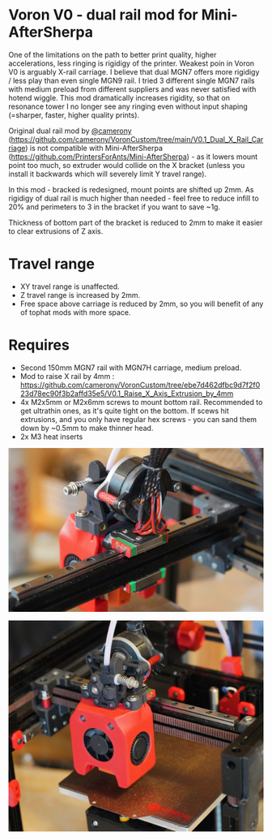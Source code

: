 # Voron V0 - dual rail mod for Mini-AfterSherpa
One of the limitations on the path to better print quality, higher accelerations, less ringing is rigidigy of the printer. Weakest poin in Voron V0 is arguably X-rail carriage. I believe that dual MGN7 offers more rigidigy / less play than even single MGN9 rail. I tried 3 different single MGN7 rails with medium preload from different suppliers and was never satisfied with hotend wiggle. This mod dramatically increases rigidity, so that on resonance tower I no longer see any ringing even without input shaping (=sharper, faster, higher quality prints). 

Original dual rail mod by [@camerony](https://github.com/camerony) (https://github.com/camerony/VoronCustom/tree/main/V0.1_Dual_X_Rail_Carriage) is not compatible with Mini-AfterSherpa (https://github.com/PrintersForAnts/Mini-AfterSherpa) - as it lowers mount point too much, so extruder would collide on the X bracket (unless you install it backwards which will severely limit Y travel range). 

In this mod - bracked is redesigned, mount points are shifted up 2mm.
As rigidigy of dual rail is much higher than needed - feel free to reduce infill to 20% and perimeters to 3 in the bracket if you want to save ~1g.

Thickness of bottom part of the bracket is reduced to 2mm to make it easier to clear extrusions of Z axis. 

# Travel range
* XY travel range is unaffected. 
* Z travel range is increased by 2mm. 
* Free space above carriage is reduced by 2mm, so you will benefit of any of tophat mods with more space. 

# Requires
* Second 150mm MGN7 rail with MGN7H carriage, medium preload. 
* Mod to raise X rail by 4mm : https://github.com/camerony/VoronCustom/tree/ebe7d462dfbc9d7f2f023d78ec90f3b2affd35e5/V0.1_Raise_X_Axis_Extrusion_by_4mm
* 4x M2x5mm or M2x6mm screws to mount bottom rail. Recommended to get ultrathin ones, as it's quite tight on the bottom. If scews hit extrusions, and you only have regular hex screws - you can sand them down by ~0.5mm to make thinner head.
* 2x M3 heat inserts

![Dual rail assembled](images/2r-1.jpg)

![Dual rail assembled](images/2r-2.jpg)

